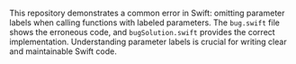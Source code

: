 This repository demonstrates a common error in Swift: omitting parameter labels when calling functions with labeled parameters. The `bug.swift` file shows the erroneous code, and `bugSolution.swift` provides the correct implementation.  Understanding parameter labels is crucial for writing clear and maintainable Swift code.